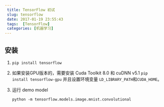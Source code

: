 ```yaml
---
 title: TensorFlow 初试
 slug: tensorflow
 date: 2017-01-19 23:55:43
 tags:  [TensorFlow]
 categories: [机器学习]
---
```


## 安装

1. `pip install tensorflow`

2. 如果安装GPU版本的，需要安装 Cuda Toolkit 8.0 和 cuDNN v5.1
   `pip install tensorflow-gpu`
   并且设置环境变量 `LD_LIBRARY_PATH`和`CUDA_HOME`。

3. 运行 demo model

   `python -m tensorflow.models.image.mnist.convolutional`
